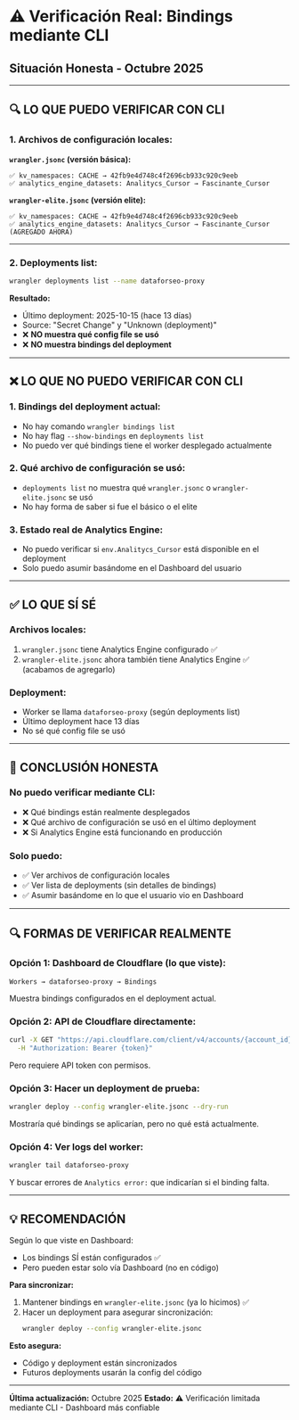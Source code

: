 # ⚠️ Verificación Real: Bindings mediante CLI
## Situación Honesta - Octubre 2025

---

## 🔍 **LO QUE PUEDO VERIFICAR CON CLI**

### **1. Archivos de configuración locales:**

**`wrangler.jsonc` (versión básica):**
```jsonc
✅ kv_namespaces: CACHE → 42fb9e4d748c4f2696cb933c920c9eeb
✅ analytics_engine_datasets: Analitycs_Cursor → Fascinante_Cursor
```

**`wrangler-elite.jsonc` (versión elite):**
```jsonc
✅ kv_namespaces: CACHE → 42fb9e4d748c4f2696cb933c920c9eeb
✅ analytics_engine_datasets: Analitycs_Cursor → Fascinante_Cursor (AGREGADO AHORA)
```

---

### **2. Deployments list:**

```bash
wrangler deployments list --name dataforseo-proxy
```

**Resultado:**
- Último deployment: 2025-10-15 (hace 13 días)
- Source: "Secret Change" y "Unknown (deployment)"
- ❌ **NO muestra qué config file se usó**
- ❌ **NO muestra bindings del deployment**

---

## ❌ **LO QUE NO PUEDO VERIFICAR CON CLI**

### **1. Bindings del deployment actual:**
- No hay comando `wrangler bindings list`
- No hay flag `--show-bindings` en `deployments list`
- No puedo ver qué bindings tiene el worker desplegado actualmente

### **2. Qué archivo de configuración se usó:**
- `deployments list` no muestra qué `wrangler.jsonc` o `wrangler-elite.jsonc` se usó
- No hay forma de saber si fue el básico o el elite

### **3. Estado real de Analytics Engine:**
- No puedo verificar si `env.Analitycs_Cursor` está disponible en el deployment
- Solo puedo asumir basándome en el Dashboard del usuario

---

## ✅ **LO QUE SÍ SÉ**

### **Archivos locales:**
1. `wrangler.jsonc` tiene Analytics Engine configurado ✅
2. `wrangler-elite.jsonc` ahora también tiene Analytics Engine ✅ (acabamos de agregarlo)

### **Deployment:**
- Worker se llama `dataforseo-proxy` (según deployments list)
- Último deployment hace 13 días
- No sé qué config file se usó

---

## 🎯 **CONCLUSIÓN HONESTA**

### **No puedo verificar mediante CLI:**
- ❌ Qué bindings están realmente desplegados
- ❌ Qué archivo de configuración se usó en el último deployment
- ❌ Si Analytics Engine está funcionando en producción

### **Solo puedo:**
- ✅ Ver archivos de configuración locales
- ✅ Ver lista de deployments (sin detalles de bindings)
- ✅ Asumir basándome en lo que el usuario vio en Dashboard

---

## 🔍 **FORMAS DE VERIFICAR REALMENTE**

### **Opción 1: Dashboard de Cloudflare (lo que viste):**
```
Workers → dataforseo-proxy → Bindings
```
Muestra bindings configurados en el deployment actual.

### **Opción 2: API de Cloudflare directamente:**
```bash
curl -X GET "https://api.cloudflare.com/client/v4/accounts/{account_id}/workers/scripts/dataforseo-proxy/bindings" \
  -H "Authorization: Bearer {token}"
```
Pero requiere API token con permisos.

### **Opción 3: Hacer un deployment de prueba:**
```bash
wrangler deploy --config wrangler-elite.jsonc --dry-run
```
Mostraría qué bindings se aplicarían, pero no qué está actualmente.

### **Opción 4: Ver logs del worker:**
```bash
wrangler tail dataforseo-proxy
```
Y buscar errores de `Analytics error:` que indicarían si el binding falta.

---

## 💡 **RECOMENDACIÓN**

Según lo que viste en Dashboard:
- Los bindings SÍ están configurados ✅
- Pero pueden estar solo vía Dashboard (no en código)

**Para sincronizar:**
1. Mantener bindings en `wrangler-elite.jsonc` (ya lo hicimos) ✅
2. Hacer un deployment para asegurar sincronización:
   ```bash
   wrangler deploy --config wrangler-elite.jsonc
   ```

**Esto asegura:**
- Código y deployment están sincronizados
- Futuros deployments usarán la config del código

---

**Última actualización:** Octubre 2025
**Estado:** ⚠️ Verificación limitada mediante CLI - Dashboard más confiable

